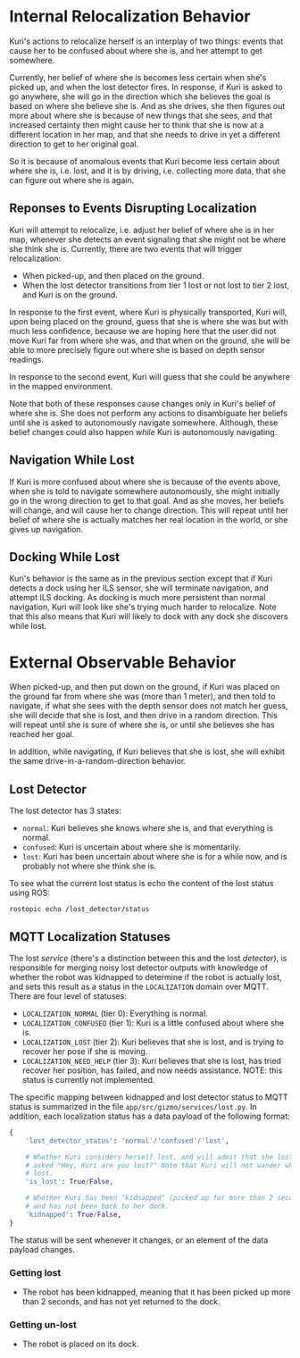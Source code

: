 # Internal Relocalization Behavior

Kuri's actions to relocalize herself is an interplay of two things: events that
cause her to be confused about where she is, and her attempt to get somewhere.

Currently, her belief of where she is becomes less certain when she's picked
up, and when the lost detector fires. In response, if Kuri is asked to go
anywhere, she will go in the direction which she believes the goal is based on
where she believe she is. And as she drives, she then figures out more about
where she is because of new things that she sees, and that increased certainty
then might cause her to think that she is now at a different location in her
map, and that she needs to drive in yet a different direction to get to her
original goal.

So it is because of anomalous events that Kuri become less certain about where
she is, i.e. lost, and it is by driving, i.e. collecting more data, that she
can figure out where she is again.


## Reponses to Events Disrupting Localization

Kuri will attempt to relocalize, i.e. adjust her belief of where she is in her
map, whenever she detects an event signaling that she might not be where she
think she is. Currently, there are two events that will trigger relocalization:

* When picked-up, and then placed on the ground.
* When the lost detector transitions from tier 1 lost or not lost to tier 2
  lost, and Kuri is on the ground.

In response to the first event, where Kuri is physically transported, Kuri
will, upon being placed on the ground, guess that she is where she was but with
much less confidence, because we are hoping here that the user did not move
Kuri far from where she was, and that when on the ground, she will be able to
more precisely figure out where she is based on depth sensor readings.

In response to the second event, Kuri will guess that she could be anywhere in
the mapped environment.

Note that both of these responses cause changes only in Kuri's belief of
where she is. She does not perform any actions to disambiguate her beliefs
until she is asked to autonomously navigate somewhere. Although, these belief
changes could also happen *while* Kuri is autonomously navigating.

## Navigation While Lost

If Kuri is more confused about where she is because of the events above, when
she is told to navigate somewhere autonomously, she might initially go in the
wrong direction to get to that goal. And as she moves, her beliefs will change,
and will cause her to change direction. This will repeat until her belief of
where she is actually matches her real location in the world, or she gives up
navigation.

## Docking While Lost

Kuri's behavior is the same as in the previous section except that if Kuri
detects a dock using her ILS sensor, she will terminate navigation, and attempt
ILS docking. As docking is much more persistent than normal navigation, Kuri
will look like she's trying much harder to relocalize. Note that this also
means that Kuri will likely to dock with any dock she discovers while lost.

# External Observable Behavior

When picked-up, and then put down on the ground, if Kuri was placed on the
ground far from where she was (more than 1 meter), and then told to navigate,
if what she sees with the depth sensor does not match her guess, she will
decide that she is lost, and then drive in a random direction. This will repeat
until she is sure of where she is, or until she believes she has reached her
goal.

In addition, while navigating, if Kuri believes that she is lost, she will
exhibit the same drive-in-a-random-direction behavior.


## Lost Detector

The lost detector has 3 states:

* `normal`: Kuri believes she knows where she is, and that everything is
  normal.
* `confused`: Kuri is uncertain about where she is momentarily.
* `lost`: Kuri has been uncertain about where she is for a while now, and
  is probably not where she think she is.

To see what the current lost status is echo the content of the lost status
using ROS:
```
rostopic echo /lost_detector/status
```

## MQTT Localization Statuses

The lost *service* (there's a distinction between this and the lost
*detector*), is responsible for merging noisy lost detector outputs with
knowledge of whether the robot was kidnapped to determine if the robot is
actually lost, and sets this result as a status in the `LOCALIZATION` domain
over MQTT. There are four level of statuses:

* `LOCALIZATION_NORMAL` (tier 0): Everything is normal.
* `LOCALIZATION_CONFUSED` (tier 1): Kuri is a little confused about where she
  is.
* `LOCALIZATION_LOST` (tier 2): Kuri believes that she is lost, and is trying
  to recover her pose if she is moving.
* `LOCALIZATION_NEED_HELP` (tier 3): Kuri believes that she is lost, has tried
  recover her position, has failed, and now needs assistance. NOTE: this status
  is currently not implemented.

The specific mapping between kidnapped and lost detector status to MQTT
status is summarized in the file `app/src/gizmo/services/lost.py`. In addition,
each localization status has a data payload of the following format:

```python
{
    'lost_detector_status': 'normal'/'confused'/'lost',

    # Whether Kuri considers herself lost, and will admit that she lost when
    # asked "Hey, Kuri are you lost?" Note that Kuri will not wander while
    # lost.
    'is_lost': True/False,

    # Whether Kuri has been "kidnapped" (picked up for more than 2 seconds)
    # and has not been back to her dock.
    'kidnapped': True/False,
}
```

The status will be sent whenever it changes, or an element of the data payload
changes.

### Getting lost
* The robot has been kidnapped, meaning that it has been picked up more than 2
  seconds, and has not yet returned to the dock.

### Getting un-lost
* The robot is placed on its dock.
